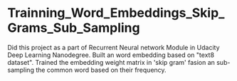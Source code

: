 # Trainning_Word_Embeddings_Skip_Grams_Sub_Sampling
 Did this project as a part of Recurrent Neural network Module in Udacity Deep Learning Nanodegree. Built an word embedding based on "text8 dataset". Trained the embedding weight matrix in 'skip gram' fasion an sub-sampling the common word based on their frequency. 
